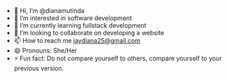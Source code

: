 - 👋 Hi, I’m @dianamutinda
- 👀 I’m interested in software development
- 🌱 I’m currently learning fullstack development
- 💞️ I’m looking to collaborate on developing a website
- 📫 How to reach me jaydiana25@gmail.com
- 😄 Pronouns: She/Her
- ⚡ Fun fact: Do not compare yourself to others, compare yourself to your previous version.

<!---
dianamutinda/dianamutinda is a ✨ special ✨ repository because its `README.md` (this file) appears on your GitHub profile.
You can click the Preview link to take a look at your changes.
--->
